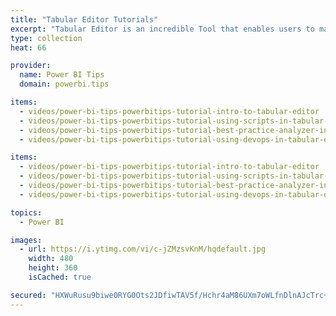 ```yaml
---
title: "Tabular Editor Tutorials"
excerpt: "Tabular Editor is an incredible Tool that enables users to manipulate a Tabular Model at lighting speeds."
type: collection
heat: 66

provider:
  name: Power BI Tips
  domain: powerbi.tips

items:
  - videos/power-bi-tips-powerbitips-tutorial-intro-to-tabular-editor
  - videos/power-bi-tips-powerbitips-tutorial-using-scripts-in-tabular-editor
  - videos/power-bi-tips-powerbitips-tutorial-best-practice-analyzer-in-tabular-editor
  - videos/power-bi-tips-powerbitips-tutorial-using-devops-in-tabular-editor

items:
  - videos/power-bi-tips-powerbitips-tutorial-intro-to-tabular-editor
  - videos/power-bi-tips-powerbitips-tutorial-using-scripts-in-tabular-editor
  - videos/power-bi-tips-powerbitips-tutorial-best-practice-analyzer-in-tabular-editor
  - videos/power-bi-tips-powerbitips-tutorial-using-devops-in-tabular-editor

topics:
  - Power BI

images:
  - url: https://i.ytimg.com/vi/c-jZMzsvKnM/hqdefault.jpg
    width: 480
    height: 360
    isCached: true

secured: "HXWuRusu9biwe0RYG0Ots2JDfiwTAV5f/Hchr4aM86UXm7oWLfnDlnAJcTrc+u0yA3X91TLjfTNnQ8nkus3wmJ8b0V00mcKDtWT0ZnUb0VVUMYzostpmG3RizdRaZiGGZxksOvg4tzl2rkxaUhXFoZqChs48GTpoKV69KqRelykJUeLjRK0L2eHNvRCftMUSCqNs8eAOUavN9Lo1EAWE7bIQAAWZwS/VcsaIu57P2jOwWLFM/folqbUrXyFFZwBMOimpvQeLKpf0hZMEFNZYhuFuaY610CcTvpj0vU8vdTmLvpPsZzLjqJwmm4RPDN2NvhJnSCrbey35AVo/J6LF3g==;qRJtyD7cS2R/A9TvBmfzjA=="
---
```


